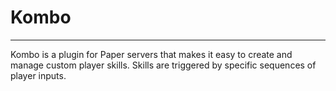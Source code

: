# Kombo

-------
Kombo is a plugin for Paper servers that makes it easy to create and manage custom player skills. Skills are triggered by specific sequences of player inputs.
